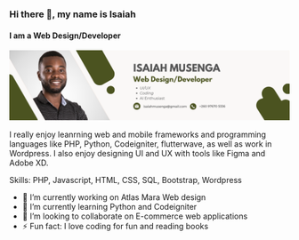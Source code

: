 ### Hi there 👋, my name is Isaiah
#### I am a Web Design/Developer
![I am a Web Design/Developer](https://github.com/Isaiah-Musenga/Isaiah-Musenga/blob/main/Isaiah%20Musenga.png)

I really enjoy leanrning web and mobile frameworks and programming languages like PHP, Python, Codeigniter, flutterwave, as well as work in Wordpress. I also enjoy designing UI and UX with tools like Figma and Adobe XD.

Skills: PHP, Javascript, HTML, CSS, SQL, Bootstrap, Wordpress

- 🔭 I’m currently working on Atlas Mara Web design 
- 🌱 I’m currently learning Python and Codeigniter 
- 👯 I’m looking to collaborate on E-commerce web applications 
- ⚡ Fun fact: I love coding for fun and reading books 






